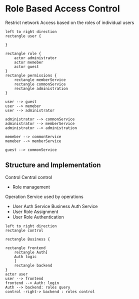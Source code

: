 # Role Based Access Control 

Restrict network Access based on the roles of individual users

```plantuml
left to right direction
rectangle user {

}

rectangle role {
    actor administrator
    actor memeber
    actor guest
}
rectangle permissions {
    rectangle memberService
    rectangle commonService
    rectangle administration
}

user --> guest
user --> memeber
user --> administrator

administrator --> commonService
administrator --> memberService
administrator --> administration

memeber --> commonService
memeber --> memberService

guest --> commonService

```

## Structure and Implementation
Control    Central control 
* Role management


Operation Service    used by operations
* User
Auth Service         Business Auth Service
* User Role Assignment
* User Role Authentication



```plantuml
left to right direction
rectangle control

rectangle Business {

rectangle frontend
    rectangle Auth[
    Auth logic
    ]
    rectangle backend
}
actor user
user --> frontend
frontend --> Auth: login
Auth --> backend: roles query
control -right-> backend : roles control
```





